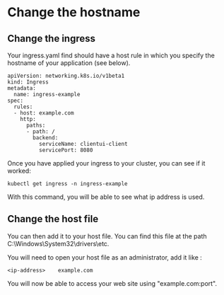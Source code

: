 # Change the hostname

## Change the ingress

Your ingress.yaml find should have a host rule in which you specify the hostname of your application
(see below).

    apiVersion: networking.k8s.io/v1beta1
    kind: Ingress
    metadata:
      name: ingress-example
    spec:
      rules:
      - host: example.com
        http:
          paths:
          - path: /
            backend:
              serviceName: clientui-client
              servicePort: 8080

Once you have applied your ingress to your cluster, you can see if it worked:

    kubectl get ingress -n ingress-example

With this command, you will be able to see what ip address is used.

## Change the host file

You can then add it to your host file.
You can find this file at the path C:\Windows\System32\drivers\etc.

You will need to open your host file as an administrator, add it like :

    <ip-address>    example.com

You will now be able to access your web site using "example.com:port".

